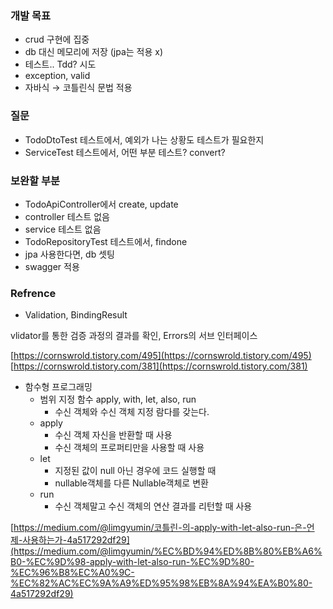 ### 개발 목표

- crud 구현에 집중
- db 대신 메모리에 저장 (jpa는 적용 x)
- 테스트.. Tdd? 시도
- exception, valid
- 자바식 → 코틀린식 문법 적용


### 질문

- TodoDtoTest 테스트에서, 예외가 나는 상황도 테스트가 필요한지
- ServiceTest 테스트에서, 어떤 부분 테스트? convert?

### 보완할 부분

- TodoApiController에서 create, update
- controller 테스트 없음
- service 테스트 없음
- TodoRepositoryTest 테스트에서, findone
- jpa 사용한다면, db 셋팅
- swagger 적용

### Refrence

- Validation, BindingResult

vlidator를 통한 검증 과정의 결과를 확인, Errors의 서브 인터페이스

[https://cornswrold.tistory.com/495](https://cornswrold.tistory.com/495)
[https://cornswrold.tistory.com/381](https://cornswrold.tistory.com/381)

- 함수형 프로그래밍
  - 범위 지정 함수 apply, with, let, also, run
      - 수신 객체와 수신 객체 지정 람다를 갖는다.
  - apply
      - 수신 객체 자신을 반환할 때 사용
      - 수신 객체의 프로퍼티만을 사용할 때 사용
  - let
      - 지정된 값이 null 아닌 경우에 코드 실행할 때
      - nullable객체를 다른 Nullable객체로 변환
  - run
      - 수신 객체말고 수신 객체의 연산 결과를 리턴할 때 사용

[https://medium.com/@limgyumin/코틀린-의-apply-with-let-also-run-은-언제-사용하는가-4a517292df29](https://medium.com/@limgyumin/%EC%BD%94%ED%8B%80%EB%A6%B0-%EC%9D%98-apply-with-let-also-run-%EC%9D%80-%EC%96%B8%EC%A0%9C-%EC%82%AC%EC%9A%A9%ED%95%98%EB%8A%94%EA%B0%80-4a517292df29)
